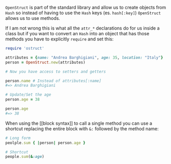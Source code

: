 `OpenStruct` is part of the standard library and allow us to create objects from `Hash` so instead of having to use the `Hash` keys (es. `hash[:key]`) `OpenStruct` allows us to use methods.

If I am not wrong this is what all the `attr_*` declarations do for us inside a class but if you want to convert an `Hash` into an object that has those methods you have to explicitly `require` and set this:
```ruby
require 'ostruct'

attributes = {name: "Andrea Barghigiani", age: 35, location: "Italy"}
person = OpenStruct.new(attributes)

# Now you have access to setters and getters

person.name # Instead of attributes[:name]
#=> Andrea Barghigiani

# Update/Set the age
person.age = 38

person.age 
#=> 38
```

When using the [[block syntax]] to call a single method you can use a shortcut replacing the entire block with `&:` followed by the method name:
```ruby
# Long form
peolple.sum { |person| person.age }

# Shortcut
people.sum(&:age)
```